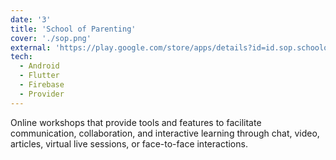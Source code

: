 ```yaml
---
date: '3'
title: 'School of Parenting'
cover: './sop.png'
external: 'https://play.google.com/store/apps/details?id=id.sop.schoolofparenting'
tech:
  - Android
  - Flutter
  - Firebase
  - Provider
---
```


Online workshops that provide tools and features to facilitate communication, collaboration, and interactive learning through chat, video, articles, virtual live sessions, or face-to-face interactions.
